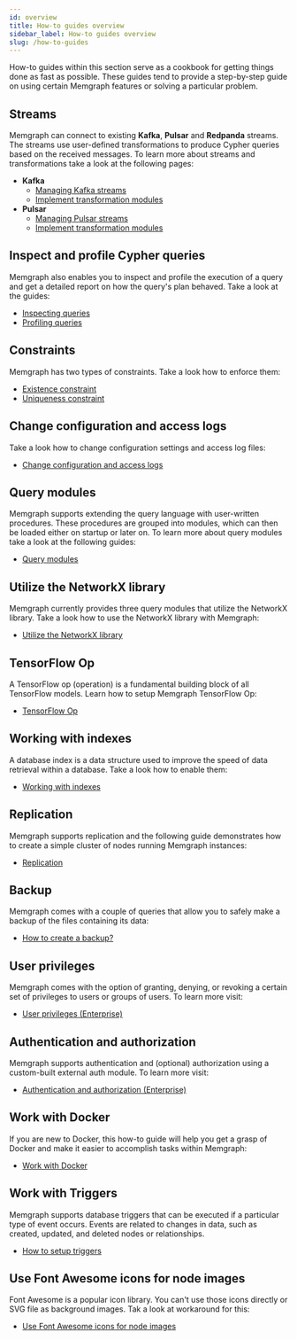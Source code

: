 ```yaml
---
id: overview
title: How-to guides overview
sidebar_label: How-to guides overview
slug: /how-to-guides
---
```


How-to guides within this section serve as a cookbook for getting things done as
fast as possible. These guides tend to provide a step-by-step guide on using
certain Memgraph features or solving a particular problem.

## Streams

Memgraph can connect to existing **Kafka**, **Pulsar** and **Redpanda** streams.
The streams use user-defined transformations to produce Cypher queries based on
the received messages. To learn more about streams and transformations take a
look at the following pages:

- **Kafka**
  - [Managing Kafka streams](/how-to-guides/streams/kafka/kafka-streams.md)
  - [Implement transformation
    modules](/how-to-guides/streams/kafka/implement-transformation-module.md)
- **Pulsar**
  - [Managing Pulsar streams](/how-to-guides/streams/pulsar/pulsar-streams.md)
  - [Implement transformation
    modules](/how-to-guides/streams/pulsar/implement-transformation-module.md)

## Inspect and profile Cypher queries

Memgraph also enables you to inspect and profile the execution of a query and
get a detailed report on how the query's plan behaved. Take a look at the
guides:

- [Inspecting
  queries](/reference-guide/optimizing-queries/inspecting-queries.md)
- [Profiling queries](/reference-guide/optimizing-queries/profiling-queries.md)

## Constraints

 Memgraph has two types of constraints. Take a look how to enforce them:

- [Existence constraint](/how-to-guides/constraints/existence-constraint.md)
- [Uniqueness constraint](/how-to-guides/constraints/uniqueness-constraint.md)


## Change configuration and access logs

Take a look how to change configuration settings and access log files:

- [Change configuration and access logs](/how-to-guides/config-logs.md)

## Query modules

Memgraph supports extending the query language with user-written procedures.
These procedures are grouped into modules, which can then be loaded either on
startup or later on. To learn more about query modules take a look at the
following guides:

- [Query modules](/how-to-guides/query-modules.md)

## Utilize the NetworkX library

Memgraph currently provides three query modules
that utilize the NetworkX library. Take a look how to use the NetworkX library with Memgraph:

- [Utilize the NetworkX library](/how-to-guides/networkx.md)

## TensorFlow Op

A TensorFlow op (operation) is a fundamental building block of all TensorFlow
models. Learn how to setup Memgraph TensorFlow Op:

- [TensorFlow Op](/how-to-guides/tensorflow-setup.md)

## Working with indexes

A database index is a data structure used to improve the speed of data retrieval
within a database. Take a look how to enable them:

- [Working with indexes](/how-to-guides/indexes.md)

## Replication

Memgraph supports replication and the following guide demonstrates how to create
a simple cluster of nodes running Memgraph instances:

- [Replication](/how-to-guides/replication.md)

## Backup

Memgraph comes with a couple of queries that allow you to safely make a backup
of the files containing its data:

- [How to create a backup?](/how-to-guides/create-backup.md)


## User privileges

Memgraph comes with the option of granting, denying, or revoking a certain set
of privileges to users or groups of users. To learn more visit:

- [User privileges (Enterprise)](/how-to-guides/manage-user-privileges.md)

## Authentication and authorization

Memgraph supports authentication and (optional) authorization using a
custom-built external auth module. To learn more visit:

- [Authentication and authorization
  (Enterprise)](/how-to-guides/manage-users-using-ldap.md)

## Work with Docker

If you are new to Docker, this how-to guide will help you get a grasp of Docker and
make it easier to accomplish tasks within Memgraph:

- [Work with Docker](/how-to-guides/work-with-docker.md)


## Work with Triggers

Memgraph supports database triggers that can be executed if a particular type of event occurs. Events are related to changes in data, such as created, updated, and deleted nodes or relationships. 

- [How to setup triggers](/how-to-guides/how-to-setup-triggers.md)

## Use Font Awesome icons for node images

Font Awesome is a popular icon library. You can't
use those icons directly or SVG file as background images. Tak a look at  workaround for this: 

- [Use Font Awesome icons for node images](/how-to-guides/font-awesome-for-node-images.md)
